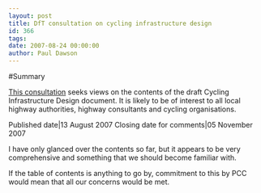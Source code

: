 ```yaml
---
layout: post
title: DfT consultation on cycling infrastructure design
id: 366
tags:
date: 2007-08-24 00:00:00
author: Paul Dawson
---
```


#Summary

[This consultation](http://www.dft.gov.uk/consultations/open/infrastructuredesign/consultationpaper) seeks views on the contents of the draft Cycling Infrastructure Design document. It is likely to be of interest to all local highway authorities, highway consultants and cycling organisations.

Published date|13 August 2007
Closing date for comments|05 November 2007

I have only glanced over the contents so far, but it appears to be very comprehensive and something that we should become familiar with.

If the table of contents is anything to go by, commitment to this by PCC would mean that all our concerns would be met.
